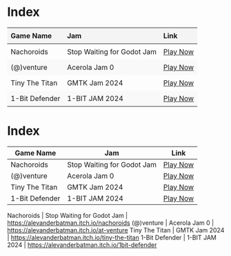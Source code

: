 # Index

<table>
  <thead>
    <tr>
      <th style="background-color: #f4f4f4; padding: 8px; text-align: left;">Game Name</th>
      <th style="background-color: #f4f4f4; padding: 8px; text-align: left;">Jam</th>
      <th style="background-color: #f4f4f4; padding: 8px; text-align: left;">Link</th>
    </tr>
  </thead>
  <tbody>
    <tr>
      <td style="padding: 8px;">Nachoroids</td>
      <td style="padding: 8px;">Stop Waiting for Godot Jam</td>
      <td style="padding: 8px;"><a href="https://alevanderbatman.itch.io/nachoroids" target="_blank">Play Now</a></td>
    </tr>
    <tr style="background-color: #f9f9f9;">
      <td style="padding: 8px;">(@)venture</td>
      <td style="padding: 8px;">Acerola Jam 0</td>
      <td style="padding: 8px;"><a href="https://alevanderbatman.itch.io/at-venture" target="_blank">Play Now</a></td>
    </tr>
    <tr>
      <td style="padding: 8px;">Tiny The Titan</td>
      <td style="padding: 8px;">GMTK Jam 2024</td>
      <td style="padding: 8px;"><a href="https://alevanderbatman.itch.io/tiny-the-titan" target="_blank">Play Now</a></td>
    </tr>
    <tr style="background-color: #f9f9f9;">
      <td style="padding: 8px;">1-Bit Defender</td>
      <td style="padding: 8px;">1-BIT JAM 2024</td>
      <td style="padding: 8px;"><a href="https://alevanderbatman.itch.io/1bit-defender" target="_blank">Play Now</a></td>
    </tr>
  </tbody>
</table>


# Index

| Game Name        | Jam                     | Link                                                                 |
|-------------------|-------------------------|----------------------------------------------------------------------|
| Nachoroids        | Stop Waiting for Godot Jam | [Play Now](https://alevanderbatman.itch.io/nachoroids)               |
| (@)venture        | Acerola Jam 0           | [Play Now](https://alevanderbatman.itch.io/at-venture)               |
| Tiny The Titan    | GMTK Jam 2024           | [Play Now](https://alevanderbatman.itch.io/tiny-the-titan)           |
| 1-Bit Defender    | 1-BIT JAM 2024          | [Play Now](https://alevanderbatman.itch.io/1bit-defender)            |



Nachoroids | Stop Waiting for Godot Jam | https://alevanderbatman.itch.io/nachoroids
(@)venture | Acerola Jam 0 | https://alevanderbatman.itch.io/at-venture
Tiny The Titan | GMTK Jam 2024 | https://alevanderbatman.itch.io/tiny-the-titan
1-Bit Defender | 1-BIT JAM 2024 | https://alevanderbatman.itch.io/1bit-defender
